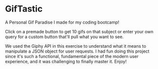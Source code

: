 # GifTastic

A Personal Gif Paradise I made for my coding bootcamp! 

Click on a premade button to get 10 gifs on that subject or enter your own query for a custom button that'll pull what you want to see.

We used the Giphy API in this exercise to understand what it means to manipulate a JSON object for user requests. I had fun doing this project since it's such a functional, fundamental piece of the modern user experience, and it was challenging to finally master it. Enjoy!
